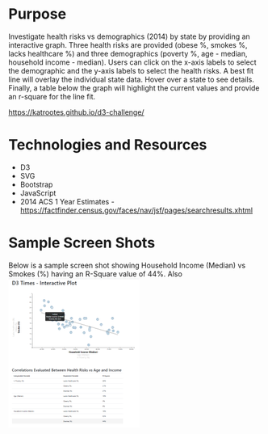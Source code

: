 # Purpose
Investigate health risks vs demographics (2014) by state by providing an interactive graph.  Three health risks are provided (obese %, smokes %, lacks healthcare %) and three demographics (poverty %, age - median, household income - median).  Users can click on the x-axis labels to select the demographic and the y-axis labels to select the health risks.  A best fit line will overlay the individual state data.  Hover over a state to see details.  Finally, a table below the graph will highlight the current values and provide an r-square for the line fit.

https://katrootes.github.io/d3-challenge/

# Technologies and Resources
* D3
* SVG
* Bootstrap
* JavaScript
* 2014 ACS 1 Year Estimates - https://factfinder.census.gov/faces/nav/jsf/pages/searchresults.xhtml

# Sample Screen Shots
Below is a sample screen shot showing Household Income (Median) vs Smokes (%) having an R-Square value of 44%.  Also 
![Screenshot](https://github.com/KatRootes/d3-challenge/blob/master/Capture.PNG)

